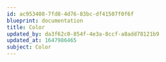 ```yaml
---
id: ac953408-7fd8-4d76-83bc-df41507f0f6f
blueprint: documentation
title: Color
updated_by: da3f62c0-854f-4e3a-8ccf-a8add78121b9
updated_at: 1647986465
subject: Color
---
```

